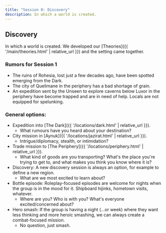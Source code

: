 ```yaml
---
title: "Session 0: Discovery"
description: In which a world is created.
---
```


## Discovery

In which a world is created. We developed our [Theories]({{ '/main/theories.html' | relative_url }}) and the setting came together.

### Rumors for Session 1
* The ruins of Rohesia, lost just a few decades ago, have been spotted emerging from the Dark.
* The city of Quelimane in the periphery has a bad shortage of grain.
* An expedition sent by the Unseen to explore caverns below Luxor in the periphery have become trapped and are in need of help. Locals are not equipped for spelunking.

### General options:
* Expedition into [The Dark]({{ '/locations/dark.html' | relative_url }}).
  * What rumours have you heard about your destination?
* City mission in [Aynuk]({{ '/locations/jazirat.html' | relative_url }}).
  * Intrigue/diplomacy, stealth, or intimidation?
* Trade mission to [The Periphery]({{ '/locations/periphery.html' | relative_url }}).
  * What kind of goods are you transporting? What's the place you're trying to get to, and what makes you think you know where it is?
* Discovery: A new discovery session is always an option, for example to define a new region.
  * What are we most excited to learn about?
* Bottle episode: Roleplay-focused episodes are welcome for nights when the group is in the mood for it. Shipboard hijinks, hometown visits, whatever.
  * Where are you? Who is with you? What's everyone excited/concerned about?
* Hero smash: If the group is having a night (...or week) where they want less thinking and more heroic smashing, we can always create a combat-focused mission.
  * No question, just smash.

